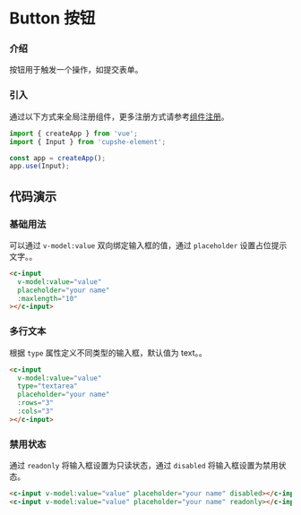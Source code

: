 # Button 按钮

### 介绍

按钮用于触发一个操作，如提交表单。

### 引入

通过以下方式来全局注册组件，更多注册方式请参考[组件注册](#/zh-CN/advanced-usage#zu-jian-zhu-ce)。

```js
import { createApp } from 'vue';
import { Input } from 'cupshe-element';

const app = createApp();
app.use(Input);
```

## 代码演示

### 基础用法

可以通过 `v-model:value` 双向绑定输入框的值，通过 `placeholder` 设置占位提示文字。。

```html
<c-input
  v-model:value="value"
  placeholder="your name"
  :maxlength="10"
></c-input>
```

### 多行文本

根据 `type` 属性定义不同类型的输入框，默认值为 text。。

```html
<c-input
  v-model:value="value"
  type="textarea"
  placeholder="your name"
  :rows="3"
  :cols="3"
></c-input>
```

### 禁用状态

通过 `readonly` 将输入框设置为只读状态，通过 `disabled` 将输入框设置为禁用状态。

```html
<c-input v-model:value="value" placeholder="your name" disabled></c-input>
<c-input v-model:value="value" placeholder="your name" readonly></c-input>
```

